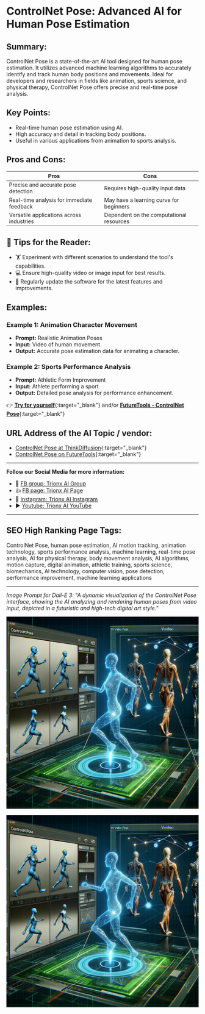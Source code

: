 

# ControlNet Pose: Advanced AI for Human Pose Estimation

## Summary:
ControlNet Pose is a state-of-the-art AI tool designed for human pose estimation. It utilizes advanced machine learning algorithms to accurately identify and track human body positions and movements. Ideal for developers and researchers in fields like animation, sports science, and physical therapy, ControlNet Pose offers precise and real-time pose analysis.

## Key Points:
- Real-time human pose estimation using AI.
- High accuracy and detail in tracking body positions.
- Useful in various applications from animation to sports analysis.

## Pros and Cons:

| Pros                                        | Cons                                     |
|---------------------------------------------|------------------------------------------|
| Precise and accurate pose detection         | Requires high-quality input data         |
| Real-time analysis for immediate feedback   | May have a learning curve for beginners   |
| Versatile applications across industries    | Dependent on the computational resources  |

## 🌟 Tips for the Reader:
- 🏋️ Experiment with different scenarios to understand the tool's capabilities.
- 💻 Ensure high-quality video or image input for best results.
- 🔄 Regularly update the software for the latest features and improvements.

## Examples:

### Example 1: Animation Character Movement
- **Prompt:** Realistic Animation Poses
- **Input:** Video of human movement.
- **Output:** Accurate pose estimation data for animating a character.

### Example 2: Sports Performance Analysis
- **Prompt:** Athletic Form Improvement
- **Input:** Athlete performing a sport.
- **Output:** Detailed pose analysis for performance enhancement.

👉 [**Try for yourself**](https://learn.thinkdiffusion.com/controlnet-openpose/){:target="_blank"} and/or [**FutureTools - ControlNet Pose**](https://www.futuretools.io/tools/controlnet-pose){:target="_blank"}

## URL Address of the AI Topic / vendor:
- [ControlNet Pose at ThinkDiffusion](https://learn.thinkdiffusion.com/controlnet-openpose/){:target="_blank"}
- [ControlNet Pose on FutureTools](https://www.futuretools.io/tools/controlnet-pose){:target="_blank"}

---

**Follow our Social Media for more information:**
- 📘 <a href="https://www.facebook.com/groups/trionxai" target="_blank">FB group: Trionx AI Group</a>
- 👍 <a href="https://www.facebook.com/ai.trionxai" target="_blank">FB page: Trionx AI Page</a>
- 📸 <a href="https://www.instagram.com/trionxai/" target="_blank">Instagram: Trionx AI Instagram</a>
- ▶️ <a href="https://www.youtube.com/@robotdocs/" target="_blank">Youtube: Trionx AI YouTube</a>

---

## SEO High Ranking Page Tags:
ControlNet Pose, human pose estimation, AI motion tracking, animation technology, sports performance analysis, machine learning, real-time pose analysis, AI for physical therapy, body movement analysis, AI algorithms, motion capture, digital animation, athletic training, sports science, biomechanics, AI technology, computer vision, pose detection, performance improvement, machine learning applications

---


*Image Prompt for Dall-E 3: "A dynamic visualization of the ControlNet Pose interface, showing the AI analyzing and rendering human poses from video input, depicted in a futuristic and high-tech digital art style."*


![Alt text](controlpose.png)

![Alt text](controlpose-1.png)

